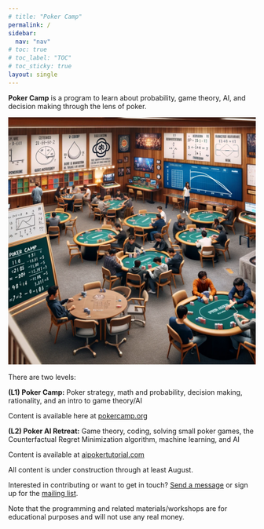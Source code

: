 ```yaml
---
# title: "Poker Camp"
permalink: /
sidebar:
  nav: "nav"
# toc: true
# toc_label: "TOC"
# toc_sticky: true
layout: single
---
```

**Poker Camp** is a program to learn about probability, game theory, AI, and decision making through the lens of poker. 

<img src="./assets/pc.png" width="512">


There are two levels:

**(L1) Poker Camp:** Poker strategy, math and probability, decision making, rationality, and an intro to game theory/AI

Content is available here at [pokercamp.org](https://pokercamp.org)

**(L2) Poker AI Retreat:** Game theory, coding, solving small poker games, the Counterfactual Regret Minimization algorithm, machine learning, and AI

Content is available at [aipokertutorial.com](https://aipokertutorial.com)



All content is under construction through at least August. 

Interested in contributing or want to get in touch? [Send a message](mailto:max@pokercamp.org) or sign up for the [mailing list](/mailinglist).

Note that the programming and related materials/workshops are for educational purposes and will not use any real money. 
